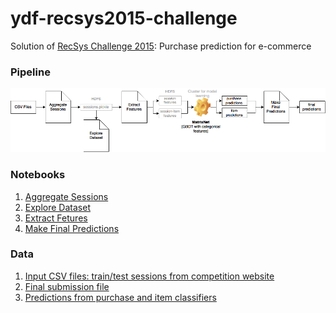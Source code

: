 ydf-recsys2015-challenge
========================

Solution of [RecSys Challenge 2015](http://2015.recsyschallenge.com/index.html): Purchase prediction for e-commerce

### Pipeline

![Solution Pipeline](YDF_RecSys2015_Challenge_Solution.png)

### Notebooks

1. [Aggregate Sessions]()
2. [Explore Dataset]()
3. [Extract Fetures]()
4. [Make Final Predictions]()

### Data

1. [Input CSV files: train/test sessions from competition website](http://2015.recsyschallenge.com/challenge.html)
3. [Final submission file](data/submission)
2. [Predictions from purchase and item classifiers]()

